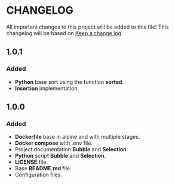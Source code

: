 # CHANGELOG

All important changes to this project will be added to this file! This changelog will be based on [Keep a change log](http://keepachangelog.com/)

## 1.0.1

### Added
- **Python** base sort using the function **sorted**.
- **Insertion** implementation.

## 1.0.0

### Added
- **Dockerfile** base in alpine and with multiple stages.
- **Docker compose** with .env file.
- Project documentation **Bubble** and **Selection**.
- **Python** script **Bubble** and **Selection**.
- **LICENSE** file.
- Base **README.md** file.
- Configuration files.
